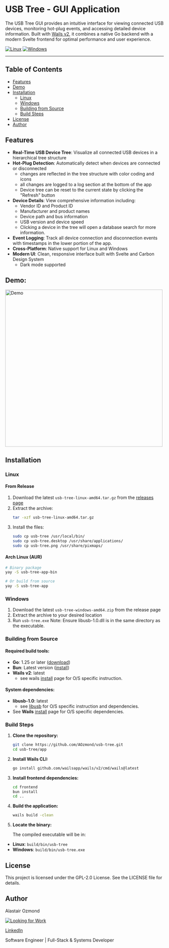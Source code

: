 # USB Tree - GUI Application

The USB Tree GUI provides an intuitive interface for viewing connected USB devices, monitoring hot-plug
events, and accessing detailed device information. Built with [Wails v2](https://wails.io/), it combines a
native Go backend with a modern Svelte frontend for optimal performance and user experience.

[![Linux](https://img.shields.io/badge/Linux-FCC624?style=for-the-badge&logo=linux&logoColor=black)](https://kernel.org/)
[![Windows](https://img.shields.io/badge/Windows-0078D6?style=for-the-badge&logo=windows&logoColor=white)](https://microsoft.com/windows)

---

## Table of Contents

- [Features](#features)
- [Demo](#demo)
- [Installation](#installation)
  - [Linux](#linux)
  - [Windows](#windows)
  - [Building from Source](#building-from-source)
  - [Build Steps](#build-steps)
- [License](#license)
- [Author](#author)

## Features

- **Real-Time USB Device Tree**: Visualize all connected USB devices in a hierarchical tree structure
- **Hot-Plug Detection**: Automatically detect when devices are connected or disconnected
  - changes are reflected in the tree structure with color coding and icons
  - all changes are logged to a log section at the bottom of the app
  - Device tree can be reset to the current state by clicking the "Refresh" button
- **Device Details**: View comprehensive information including:
  - Vendor ID and Product ID
  - Manufacturer and product names
  - Device path and bus information
  - USB version and device speed
  - Clicking a device in the tree will open a database search for more information.
- **Event Logging**: Track all device connection and disconnection events with timestamps in the lower portion
  of the app.
- **Cross-Platform**: Native support for Linux and Windows
- **Modern UI**: Clean, responsive interface built with Svelte and Carbon Design System
  - Dark mode supported

## Demo:

<img src="images/output.gif" alt="Demo" width="500" >

## Installation

### Linux

#### From Release

1. Download the latest `usb-tree-linux-amd64.tar.gz` from the
   [releases page](https://github.com/AOzmond/usb-tree/releases)
2. Extract the archive:
   ```bash
   tar -xzf usb-tree-linux-amd64.tar.gz
   ```
3. Install the files:
   ```bash
   sudo cp usb-tree /usr/local/bin/
   sudo cp usb-tree.desktop /usr/share/applications/
   sudo cp usb-tree.png /usr/share/pixmaps/
   ```

#### Arch Linux (AUR)

```bash
# Binary package
yay -S usb-tree-app-bin

# Or build from source
yay -S usb-tree-app
```

### Windows

1. Download the latest `usb-tree-windows-amd64.zip` from the release page
2. Extract the archive to your desired location
3. Run `usb-tree.exe` Note: Ensure libusb-1.0.dll is in the same directory as the executable.

### Building from Source

#### Required build tools:

- **Go**: 1.25 or later ([download](https://go.dev/dl/))
- **Bun**: Latest version ([install](https://bun.sh/))
- **Wails v2**: latest
  - see wails [install](https://wails.io/docs/next/gettingstarted/installation) page for O/S specific
    instruction.

#### System dependencies:

- **libusb-1.0**: latest
  - see [libusb](https://libusb.info/) for O/S specific instruction and dependencies.
- See **Wails** [install](https://wails.io/docs/next/gettingstarted/installation) page for O/S specific
  dependencies.

### Build Steps

1. **Clone the repository:**

   ```bash
   git clone https://github.com/AOzmond/usb-tree.git
   cd usb-tree/app
   ```

2. **Install Wails CLI:**

   ```bash
   go install github.com/wailsapp/wails/v2/cmd/wails@latest
   ```

3. **Install frontend dependencies:**

   ```bash
   cd frontend
   bun install
   cd ..
   ```

4. **Build the application:**

   ```bash
   wails build -clean
   ```

5. **Locate the binary:**

   The compiled executable will be in:

- **Linux**: `build/bin/usb-tree`
- **Windows**: `build/bin/usb-tree.exe`

## License

This project is licensed under the GPL-2.0 License. See the LICENSE file for details.

## Author

Alastair Ozmond

[![Looking for Work](https://img.shields.io/badge/hiring-I'm%20looking%20for%20work-blue?style=flat-square)](https://aozmond.github.io)

[LinkedIn](www.linkedin.com/in/alastair-ozmond-108512179)

Software Engineer | Full-Stack & Systems Developer
